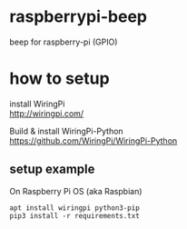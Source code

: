 # raspberrypi-beep
beep for raspberry-pi (GPIO)

# how to setup
install WiringPi  
http://wiringpi.com/

Build & install WiringPi-Python  
https://github.com/WiringPi/WiringPi-Python

## setup example

On Raspberry Pi OS (aka Raspbian)

```
apt install wiringpi python3-pip
pip3 install -r requirements.txt
```
